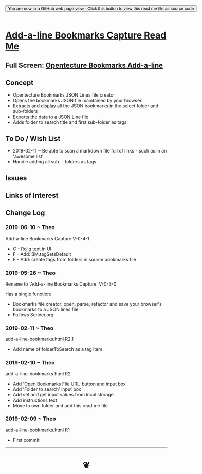 
<span style=display:none; >[You are now in a GitHub source code view - click this link to view Read Me file as a web page]( https://opentecture.github.io/mindmapping/#sandbox/opentecture-bookmarks/add-a-line-bookmarks-capture/README.md "View file as a web page." ) </span>

<div><input type=button class = "btn btn-secondary btn-sm" onclick=window.location.href="https://github.com/opentecture/mindmapping/blob/master/sandbox/opentecture-bookmarks/add-a-line-bookmarks-capture/README.md"
value="You are now in a GitHub web page view - Click this button to view this read me file as source code" ></div>

<br>

# [Add-a-line Bookmarks Capture Read Me]( #add-a-line-bookmarks-capture/README.md )

<!--
<iframe src=https://opentecture.github.io/mindmapping/sandbox/add-a-line-bookmarks/add-a-line-bookmarks.html width=100% height=500px >Iframes are not viewable in GitHub source code views</iframe>
_<small>Opentecture Bookmarks Add-a-line /small>_
-->

## Full Screen: [Opentecture Bookmarks Add-a-line ]( https://opentecture.github.io/mindmapping/sandbox/opentecture-bookmarks/add-a-line-bookmarks-capture/index.html )


## Concept

* Opentecture Bookmarks JSON Lines file creator
* Opens the bookmarks JSON file maintained by your browser
* Extracts and display all the JSON bookmarks in the select folder and sub-folders
* Exports the data to a JSON Line file
* Adds folder to search title and first sub-folder as tags



## To Do / Wish List

* 2019-02-11 ~ Be able to scan a markdown file full of links - such as in an 'awesome list'
* Handle adding all sub...-folders as tags

## Issues


<!--
## Things you can do

Using the Script

* Click the three bars( 'hamburger menu icon' ) to slide the menu in and out
* Click the Octocat icon to view or edit the source code on GitHub
* Click on title to reload
* Press Control-U/Command-Option-U to view the source code
* Press Control-Shift-J/Command-Option-J to see if the JavaScript console reports any errors

Enhancing the Script

* Try adding a new menu module
* Translate into another language
-->


## Links of Interest



## Change Log

### 2019-06-10 ~ Theo

Add-a-line Bookmarks Capture V-0-4-1

* C - Rejig text in UI
* F - Add: BM.tagSetsDefault
* F - Add: create tags from folders in source bookmarks file


### 2019-05-26 ~ Theo

Rename to 'Add-a-line Bookmarks Capture' V-0-3-0

Has a single function:

* Bookmarks file creator: open, parse, refactor and save your browser's bookmarks to a JSON lines file
* Follows SenVer.org

### 2019-02-11 ~ Theo

add-a-line-bookmarks.html R2.1
* Add name of folderToSearch as a tag item

### 2019-02-10 ~ Theo

add-a-line-bookmarks.html R2
* Add 'Open Bookmarks File URL' button and input box
* Add 'Folder to search' input box
* Add set and get input values from local storage
* Add instructions text
* Move to own folder and add this read me file

### 2019-02-09 ~ Theo

add-a-line-bookmarks.html R1
* First commit


***

# <center title="hello!" ><a href=javascript:window.scrollTo(0,0); style=text-decoration:none; > ❦ </a></center>
